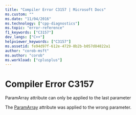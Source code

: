 ```yaml
---
title: "Compiler Error C3157 | Microsoft Docs"
ms.custom: ""
ms.date: "11/04/2016"
ms.technology: ["cpp-diagnostics"]
ms.topic: "error-reference"
f1_keywords: ["C3157"]
dev_langs: ["C++"]
helpviewer_keywords: ["C3157"]
ms.assetid: fe94d97f-612e-4729-8b2b-b057d84822a1
author: "corob-msft"
ms.author: "corob"
ms.workload: ["cplusplus"]
---
```

# Compiler Error C3157
ParamArray attribute can only be applied to the last parameter  
  
 The [ParamArray](https://msdn.microsoft.com/library/system.paramarrayattribute.aspx) attribute was applied to the wrong parameter.